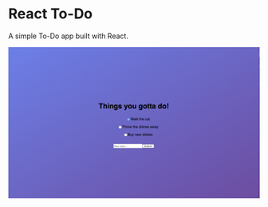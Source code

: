 # React To-Do

A simple To-Do app built with React.

![My simple to-do app](screenshots/react-to-do-screenshot.png "My simple to-do app")
